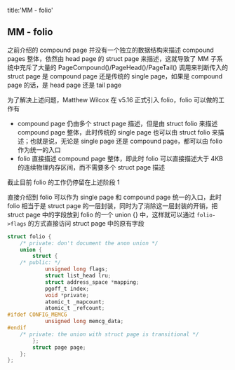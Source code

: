 title:'MM - folio'
## MM - folio

之前介绍的 compound page 并没有一个独立的数据结构来描述 compound pages 整体，依然由 head page 的 struct page 来描述，这就导致了 MM 子系统中充斥了大量的 PageCompound()/PageHead()/PageTail() 调用来判断传入的 struct page 是 compound page 还是传统的 single page，如果是 compound page 的话，是 head page 还是 tail page

为了解决上述问题，Matthew Wilcox 在 v5.16 正式引入 folio，folio 可以做的工作有

- compound page 仍由多个 struct page 描述，但是由 struct folio 来描述 compound page 整体，此时传统的 single page 也可以由 struct folio 来描述；也就是说，无论是 single page 还是 compound page，都可以由 folio 作为统一的入口
- folio 直接描述 compound page 整体，即此时 folio 可以直接描述大于 4KB 的连续物理内存区间，而不需要多个 struct page 描述

截止目前 folio 的工作仍停留在上述阶段 1


直接介绍到 folio 可以作为 single page 和 compound page 统一的入口，此时 folio 相当于是 struct page 的一层封装，同时为了消除这一层封装的开销，把 struct page 中的字段放到 folio 的一个 union {} 中，这样就可以通过 `folio->flags` 的方式直接访问 struct page 中的原有字段

```c
struct folio {
	/* private: don't document the anon union */
	union {
		struct {
	/* public: */
			unsigned long flags;
			struct list_head lru;
			struct address_space *mapping;
			pgoff_t index;
			void *private;
			atomic_t _mapcount;
			atomic_t _refcount;
#ifdef CONFIG_MEMCG
			unsigned long memcg_data;
#endif
	/* private: the union with struct page is transitional */
		};
		struct page page;
	};
};
```





